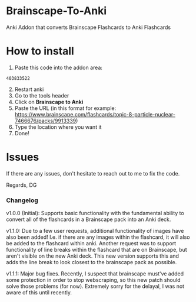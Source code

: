 # Brainscape-To-Anki
Anki Addon that converts Brainscape Flashcards to Anki Flashcards

# How to install

1. Paste this code into the addon area:
```
403833522
```
2. Restart anki
3. Go to the tools header
4. Click on **Brainscape to Anki**
5. Paste the URL (in this format for example: https://www.brainscape.com/flashcards/topic-8-particle-nuclear-7466676/packs/9913339)
6. Type the location where you want it
7. Done!

# Issues
If there are any issues, don't hesitate to reach out to me to fix the code.

Regards,
DG

### Changelog

v1.0.0 (Initial): Supports basic functionality with the fundamental ability to convert all of the flashcards in a Brainscape pack into an Anki deck.

v1.1.0: Due to a few user requests, additional functionality of images have also been added! I.e. if there are any images within the flashcard, it will also be added to the flashcard within anki. Another request was to support functionality of line breaks within the flashcard that are on Brainscape, but aren't visible on the new Anki deck. This new version supports this and adds the line break to look closest to the brainscape pack as possible. 

v1.1.1: Major bug fixes. Recently, I suspect that brainscape must've added some protection in order to stop webscraping, so this new patch should solve those problems (for now). Extremely sorry for the delayal, I was not aware of this until recently.
